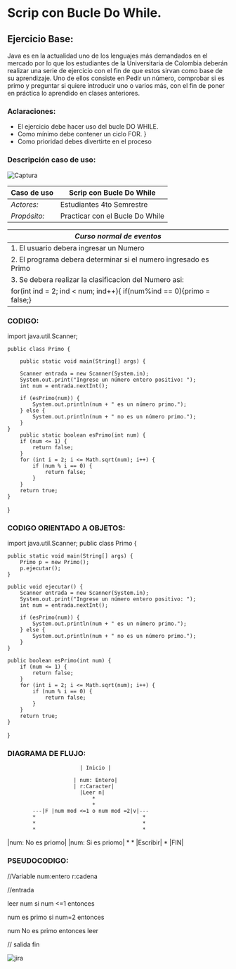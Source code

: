 # Scrip con Bucle Do While. 
## Ejercicio Base:

Java es en la actualidad uno de los lenguajes más demandados en el mercado por lo que los estudiantes de la Universitaria de Colombia deberán realizar una serie de ejercicio con el fin de que estos sirvan como base de su aprendizaje. Uno de ellos consiste en Pedir un número, comprobar si es primo y preguntar si quiere introducir uno o varios más, con el fin de poner en práctica lo aprendido en clases anteriores. 

### Aclaraciones:

- El ejercicio debe hacer uso del  bucle DO WHILE. 
- Como mínimo debe contener un ciclo FOR. }
- Como prioridad debes divertirte en el proceso 


### Descripción caso de uso:


![Captura](https://github.com/FABRY-MARTINEZ/proyecto1.github.io/assets/133180029/a4db7832-04e5-494f-868c-a83738bd9cd4)


| **Caso de uso** | Scrip con Bucle Do While|
|----------|----------|
| *Actores:*    |  Estudiantes 4to Semrestre  |
| *Propósito:*   | Practicar con el Bucle Do While|

   

| *Curso normal de eventos* |
|----------|
| 1. El usuario debera ingresar un Numero|
| 2. El programa debera determinar si el numero ingresado es Primo|
| 3. Se debera realizar la clasificacion del Numero asi:
for(int ind = 2; ind < num; ind++){ if(num%ind == 0){primo = false;}|


### CODIGO: 

import java.util.Scanner;

    public class Primo {
    
        public static void main(String[] args) {  
        
        Scanner entrada = new Scanner(System.in);
        System.out.print("Ingrese un número entero positivo: ");
        int num = entrada.nextInt();
        
        if (esPrimo(num)) {
            System.out.println(num + " es un número primo.");
        } else {
            System.out.println(num + " no es un número primo.");
        }
    }
        public static boolean esPrimo(int num) {
        if (num <= 1) {
            return false;
        }
        for (int i = 2; i <= Math.sqrt(num); i++) {
            if (num % i == 0) {
                return false;
            }
        }
        return true;
    }
}

### CODIGO ORIENTADO A OBJETOS:  

import java.util.Scanner;
public class Primo {

    public static void main(String[] args) {
        Primo p = new Primo();
        p.ejecutar();
    }
    
    public void ejecutar() {
        Scanner entrada = new Scanner(System.in);
        System.out.print("Ingrese un número entero positivo: ");
        int num = entrada.nextInt();
        
        if (esPrimo(num)) {
            System.out.println(num + " es un número primo.");
        } else {
            System.out.println(num + " no es un número primo.");
        }
    }
    
    public boolean esPrimo(int num) {
        if (num <= 1) {
            return false;
        }
        for (int i = 2; i <= Math.sqrt(num); i++) {
            if (num % i == 0) {
                return false;
            }
        }
        return true;
    }
}


### DIAGRAMA DE FLUJO: 
                           
                           | Inicio | 
                          
                         | num: Entero|
                         | r:Caracter|
                           |Leer n|
                               *
                               *
            ---|F |num mod <=1 o num mod =2|v|---
            *                                  *
            *                                  *
            *                                  *
|num: No es priomo|                   |num: Si es priomo|
                            *
                            *
                        |Escribir|
                            *
                          |FIN|

### PSEUDOCODIGO: 

//Variable
num:entero
r:cadena

//entrada 

leer num
si num <=1 entonces  

num es primo 
si num=2 entonces

num No es primo entonces 
leer 

// salida 
fin 


![jira](https://github.com/FABRY-MARTINEZ/proyecto1.github.io/assets/133180029/da317122-c43a-4dfe-975b-76a743a900b8)

